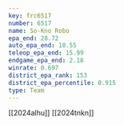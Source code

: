 ```yaml
---
key: frc6517
number: 6517
name: So-Kno Robo
epa_end: 28.72
auto_epa_end: 10.55
teleop_epa_end: 15.99
endgame_epa_end: 2.18
winrate: 0.697
district_epa_rank: 153
district_epa_percentile: 0.915
type: Team
---
```

[[2024alhu]]
[[2024tnkn]]
